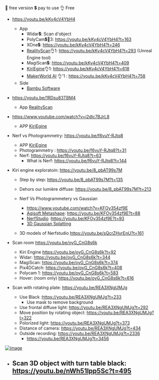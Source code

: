 🌱 free version
💲 pay to use
👌 Free

- https://youtu.be/kKy4cV4YbH4
  - App
    - Widar💲: Scan d'object
    - PolyCam💲🌱3: https://youtu.be/kKy4cV4YbH4?t=163
    - XOne💲: https://youtu.be/kKy4cV4YbH4?t=246
    - [RealityScan](https://www.unrealengine.com/en-US/realityscan)👌1: https://youtu.be/kKy4cV4YbH4?t=293 (Unreal Engine tool)
    - MagiScan💲: https://youtu.be/kKy4cV4YbH4?t=409
    - [KiriEgine](https://www.kiriengine.com)👌1: https://youtu.be/kKy4cV4YbH4?t=618
    - [MakerWorld AI](https://makerworld.com/en/makerlab/ai-scanner) 👌'1 : https://youtu.be/kKy4cV4YbH4?t=758
  - Side
    - [Bambu Software](https://bambulab.com/en/download) 


- https://youtu.be/1RDsu83TBM4
  - App  [RealityScan](https://www.unrealengine.com/en-US/realityscan)
 
- https://www.youtube.com/watch?v=i2dlc7BJrL8
  - APP [KiriEgine](https://www.kiriengine.com)


 

- Nerf vs Photogrammetry: https://youtu.be/f6vuY-RJtq8
  - APP [KiriEgine](https://www.kiriengine.com)
  - Photogrammetry : https://youtu.be/f6vuY-RJtq8?t=31
  - Nerf: https://youtu.be/f6vuY-RJtq8?t=63
    - What is Nerf: https://youtu.be/f6vuY-RJtq8?t=144
 
- Kiri engine exploratoin: https://youtu.be/8_pbAT99s7M
  - Step by step: https://youtu.be/8_pbAT99s7M?t=135
  -  Dehors our lumière diffuse: https://youtu.be/8_pbAT99s7M?t=213
  


  - Nerf Vs Photogrammetery vs Gaussian
    - https://www.youtube.com/watch?v=KFOy354zf9E
    - [Agisoft Metashape](https://www.agisoft.com/): https://youtu.be/KFOy354zf9E?t=88
    - [NerfStudio](https://docs.nerf.studio/) :https://youtu.be/KFOy354zf9E?t=93
    - [3D Gaussian Splatting](https://www.youtube.com/redirect?event=video_description&redir_token=QUFFLUhqa3lGcDdxOG5fNDlFT0dVNENaTWE3RTRPWlQtUXxBQ3Jtc0tudWlkQXZaZHlBZVlnUG04VUpsUGVzUUdXWWxLamFJanM5M09zaWg4ejJaYlZkVG5oem15QjFuQ0NuV0JnVFRJa3F3NkJQOF9GMVRDX1V5TmtPMWFIY19KWTlsSTVaTkQzb0FtdWdWaUpzZkc5M0ZqSQ&q=https%3A%2F%2Fgithub.com%2Fgraphdeco-inria%2Fgaussian-splatting&v=KFOy354zf9E)
   
  - 3D models of Nerfstudio https://youtu.be/sQcrZHvrEnU?t=161 
 

- Scan room https://youtu.be/oyG_CnG8s6k 
  - Kiri Engine https://youtu.be/oyG_CnG8s6k?t=92
  - Widar: https://youtu.be/oyG_CnG8s6k?t=344
  - MagiScan: https://youtu.be/oyG_CnG8s6k?t=374
  - Pix4DCatch: https://youtu.be/oyG_CnG8s6k?t=408
  - Polycam 1: https://youtu.be/oyG_CnG8s6k?t=583
  - Hover: (room only) https://youtu.be/oyG_CnG8s6k?t=616

- Scan with rotating plate: https://youtu.be/REA3XNgUMJg
  - Use Black :https://youtu.be/REA3XNgUMJg?t=233
    - Use mask to remove background
  - Use frontal diffuse light: https://youtu.be/REA3XNgUMJg?t=292
  - Move position by rotating object: https://youtu.be/REA3XNgUMJg?t=322
  - Polorized light: https://youtu.be/REA3XNgUMJg?t=373
  - Distance of camera: https://youtu.be/REA3XNgUMJg?t=434
  - Outside recording: https://youtu.be/REA3XNgUMJg?t=2336
    -  https://youtu.be/REA3XNgUMJg?t=3456
   
[![image](https://github.com/user-attachments/assets/d2d6557c-b666-48ea-ae2d-fd8b724cb884)](https://youtu.be/nWh51Ipp5Sc?t=495)

- Scan 3D object with turn table black: https://youtu.be/nWh51Ipp5Sc?t=495
  - 
